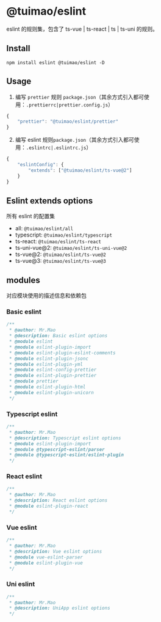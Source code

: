 # @tuimao/eslint

eslint 的规则集，包含了 ts-vue | ts-react | ts | ts-uni 的规则。

## Install

`npm install eslint @tuimao/eslint -D`

## Usage


1. 编写 `prettier` 规则 `package.json`（其余方式引入都可使用：`.prettierrc|prettier.config.js`） 

~~~js
{
    "prettier": "@tuimao/eslint/prettier"
}
~~~

2. 编写 eslint 规则`package.json`（其余方式引入都可使用：`.eslintrc|.eslintrc.js`）

~~~js
{
    "eslintConfig": {
        "extends": ["@tuimao/eslint/ts-vue@2"]
    }
}
~~~

## Eslint extends options

所有 eslint 的配置集

- all:			     `@tuimao/eslint/all`
- typescript:    `@tuimao/eslint/typescript`
- ts-react:      `@tuimao/eslint/ts-react`
- ts-uni-vue@2:  `@tuimao/eslint/ts-uni-vue@2`
- ts-vue@2:      `@tuimao/eslint/ts-vue@2`
- ts-vue@3:      `@tuimao/eslint/ts-vue@3`

## modules

对应模块使用的描述信息和依赖包

### Basic eslint

~~~typescript
/**
 * @author: Mr.Mao
 * @description: Basic eslint options
 * @module eslint
 * @module eslint-plugin-import
 * @module eslint-plugin-eslint-comments
 * @module eslint-plugin-jsonc
 * @module eslint-plugin-yml
 * @module eslint-config-prettier
 * @module eslint-plugin-prettier
 * @module prettier
 * @module eslint-plugin-html
 * @module eslint-plugin-unicorn
 */
~~~

### Typescript eslint

~~~typescript
/**
 * @author: Mr.Mao
 * @description: Typescript eslint options
 * @module eslint-plugin-import
 * @module @typescript-eslint/parser
 * @module @typescript-eslint/eslint-plugin
 */
~~~

### React eslint

~~~typescript
/**
 * @author: Mr.Mao
 * @description: React eslint options
 * @module eslint-plugin-react
 */
~~~

### Vue eslint

~~~typescript
/**
 * @author: Mr.Mao
 * @description: Vue eslint options
 * @module vue-eslint-parser
 * @module eslint-plugin-vue
 */
~~~

### Uni eslint

~~~typescript
/**
 * @author: Mr.Mao
 * @description: UniApp eslint options
 */
~~~

